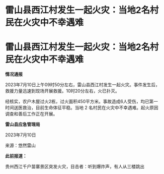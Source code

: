 # 雷山县西江村发生一起火灾：当地2名村民在火灾中不幸遇难

# 雷山县西江村发生一起火灾：当地2名村民在火灾中不幸遇难

**情况通报**

2023年7月10日上午09时50分左右，雷山县西江村发生一起火灾。事件发生后，救援力量迅速到现场开展救援。10时20分左右，火已扑灭。

经核实，农户木屋过火2栋，过火面积450平方米。事故造成6人受伤，均已第一时间送医救治，目前生命体征平稳。当地 2
名村民在火灾中不幸遇难。起火原因调查和善后工作正在开展。

**雷山县应急管理局**

2023年7月10日

来源：悠然雷山

**此前报道：**

贵州西江千户苗寨景区突发火灾，目击者：听到爆炸声，有人从三楼跳出

